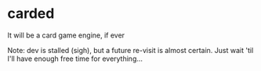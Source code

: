 # carded
It will be a card game engine, if ever

Note: dev is stalled (sigh), but a future re-visit is almost certain. Just wait 'til I'll have enough free time for everything...
